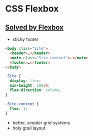 # CSS Flexbox

## [Solved by Flexbox](https://philipwalton.github.io/solved-by-flexbox/)

- sticky footer

```html
<body class="Site">
  <header>…</header>
  <main class="Site-content">…</main>
  <footer>…</footer>
</body>
```

```css
.Site {
  display: flex;
  min-height: 100vh;
  flex-direction: column;
}

.Site-content {
  flex: 1;
}
```

- better, simpler grid systems
- holy grail layout
